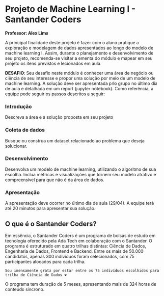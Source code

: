 # Projeto de Machine Learning I - Santander Coders

**Professor: Alex Lima**

A principal finalidade deste projeto é fazer com o aluno pratique a exploração e modelagem de dados apresentados ao longo do modelo de machine learning I. Assim, durante o planejamento e desenvolvimento de seu projeto, recomenda-se visitar a ementa do módulo e mapear em seu projeto os itens previstos e lecionados em aula.

**DESAFIO**: Seu desafio neste módulo é conhecer uma área de negócio ou ciência de seu interesse e propor uma solução por meio de um modelo de machine learning. A solução deve ser apresentada prlo grupo no último dia de aula e detalhada em um report (jupyter notebook). Como referência, a equipe pode seguir os passos descritos a seguir:


### Introdução

Descreva a área e a solução proposta em seu projeto

### Coleta de dados

Busque ou construa um dataset relacionado ao problema que deseja solucionar.

### Desenvolvimento

Desenvolva um modelo de machine learning, utilizando o algoritmo de sua escolha. Inclua métricas e visualizações que tornem seu modelo atrativo e compreensível para que não é da área de dados.

### Apresentação

A apresentação deve ocorrer no último dia de aula (29/04). A equipe terá até 20 minutos para apresentar sua solução.

## O que é o Santander Coders?

Em essência, o Santander Coders é um programa de bolsas de estudo em tecnologia oferecido pela Ada Tech em colaboração com o Santander. O programa é estruturado em quatro trilhas distintas: Ciência de Dados, Engenharia de Dados, Frontend e Backend. Entre os mais de 50.000 candidatos, apenas 300 indivíduos foram selecionados, com 75 participantes alocados para cada trilha.

```
Sou imensamente grata por estar entre os 75 indivíduos escolhidos para trilha de Ciência de Dados ❤
```

O programa tem duração de 5 meses, apresentando mais de 324 horas de conteúdo síncrono.